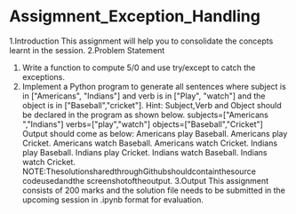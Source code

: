 # Assigmnent_Exception_Handling
1.Introduction 
This assignment will help you to consolidate the concepts learnt in the session. 
2.Problem Statement 
1. Write a function to compute 5/0 and use try/except to catch the exceptions. 
2. Implement a Python program to generate all sentences where subject is in  ["Americans", "Indians"] and verb is in ["Play", "watch"] and the object is in  ["Baseball","cricket"]. 
Hint: Subject,Verb and Object should be declared in the program as shown below. 
subjects=["Americans ","Indians"] 
verbs=["play","watch"] 
objects=["Baseball","Cricket"] 
Output should come as below: 
Americans play Baseball. 
Americans play Cricket. 
Americans watch Baseball. 
Americans watch Cricket. 
Indians play Baseball. 
Indians play Cricket. 
Indians watch Baseball. 
Indians watch Cricket. 
NOTE:ThesolutionsharedthroughGithubshouldcontainthesource codeusedandthe screenshotoftheoutput. 
3.Output 
This assignment consists of 200 marks and the solution file needs to be submitted in the  upcoming session in .ipynb format for evaluation.
